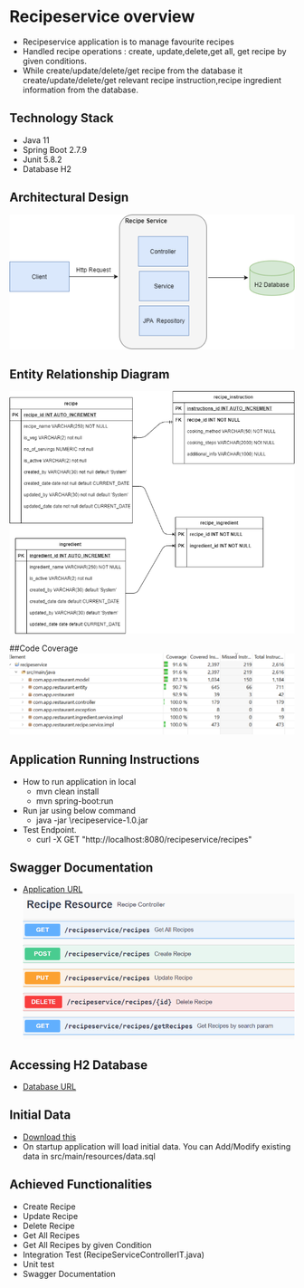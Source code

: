 # Recipeservice overview
- Recipeservice application is to manage favourite recipes
- Handled recipe operations : create, update,delete,get all, get recipe by given conditions.
- While create/update/delete/get recipe from the database it create/update/delete/get relevant recipe instruction,recipe ingredient information from the database.


## Technology Stack
- Java 11
- Spring Boot 2.7.9
- Junit 5.8.2
- Database H2

## Architectural Design
![Architectural Design](images/RecipeServiceArchDiagram.png)

## Entity Relationship Diagram
![Code Coverage](images/RecipeServiceERD.png)

##Code Coverage
![Entity Relationship Diagram](images/RecipeServiceCodeCoverage.png)

## Application Running Instructions
 
  - How to run application in local
    - mvn clean install
    - mvn spring-boot:run
  - Run jar using below command
  	- java -jar <jar-location>\recipeservice-1.0.jar
  - Test Endpoint.
  	- curl -X GET "http://localhost:8080/recipeservice/recipes"
  	
## Swagger Documentation
 - [Application URL](http://localhost:8080/recipeservice/swagger-ui/)
![Resource](images/RecipeServiceResource.png)

## Accessing H2 Database
 - [Database URL](http://localhost:8080/recipeservice/h2)


## Initial Data
 - [Download this](files/InitialData.xlsx)
 - On startup application will load initial data. You can Add/Modify existing data in src/main/resources/data.sql
 
## Achieved Functionalities
   - Create Recipe
   - Update Recipe
   - Delete Recipe
   - Get All Recipes
   - Get All Recipes by given Condition
   - Integration Test (RecipeServiceControllerIT.java)
   - Unit test 
   - Swagger Documentation
   